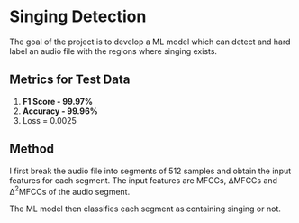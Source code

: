# Singing Detection
The goal of the project is to develop a ML model which can detect and hard label an audio file with the regions where singing exists.

## Metrics for Test Data

1. **F1 Score - 99.97%** 
2. **Accuracy - 99.96%**
3. Loss = 0.0025


## Method

I first break the audio file into segments of 512 samples and obtain the input features for each segment. The input features are MFCCs, ΔMFCCs and Δ$^2$MFCCs of the audio segment.

The ML model then classifies each segment as containing singing or not.


